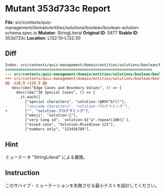 # Mutant 353d733c Report

**File**: src/contexts/quiz-management/domain/entities/solutions/boolean/boolean-solution-schema.spec.ts
**Mutator**: StringLiteral
**Original ID**: 5877
**Stable ID**: 353d733c
**Location**: L132:10–L132:30

## Diff

```diff
Index: src/contexts/quiz-management/domain/entities/solutions/boolean/boolean-solution-schema.spec.ts
===================================================================
--- src/contexts/quiz-management/domain/entities/solutions/boolean/boolean-solution-schema.spec.ts	original
+++ src/contexts/quiz-management/domain/entities/solutions/boolean/boolean-solution-schema.spec.ts	mutated #5877
@@ -128,9 +128,9 @@
   describe("Edge Cases and Boundary Values", () => {
     describe("ID Special Cases", () => {
       it.each([
         ["special characters", "solution-!@#$%^&*()"],
-        ["unicode characters", "solution-プログラミング"],
+        ["", "solution-プログラミング"],
         ["emoji", "solution-🚀"],
         ["very long id", `solution-${"a".repeat(100)}`],
         ["mixed case", "Solution-MixedCase-123"],
         ["numbers only", "123456789"],
```

## Hint

ミューテータ "StringLiteral" による置換。

## Instruction

このサバイブ・ミューテーションを失敗させる最小テストを設計してください。
